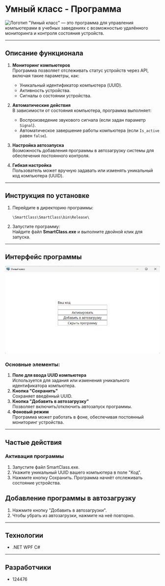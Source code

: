 # Умный класс - Программа

![Логотип](images/icon.ico)
"Умный класс" — это программа для управления компьютерами в учебных заведениях с возможностью удалённого мониторинга и контроля состояния устройств.

---

## **Описание функционала**
1. **Мониторинг компьютеров**  
   Программа позволяет отслеживать статус устройств через API, включая такие параметры, как:
   - Уникальный идентификатор компьютера (UUID).
   - Активность устройства.
   - Сигналы о состоянии устройства.

2. **Автоматические действия**  
   В зависимости от состояния компьютера, программа выполняет:
   - Воспроизведение звукового сигнала (если задан параметр `Signal`).
   - Автоматическое завершение работы компьютера (если `Is_active` равен `false`).

3. **Настройка автозапуска**  
   Возможность добавления программы в автозагрузку системы для обеспечения постоянного контроля.

4. **Гибкая настройка**  
   Пользователь может вручную задавать или изменять уникальный код компьютера (UUID).

---

## **Инструкция по установке**

1. Перейдите в директорию программы:  
   ```
   \SmartClass\SmartClass\bin\Release\
   ```

2. Запустите программу:  
   Найдите файл **SmartClass.exe** и выполните двойной клик для запуска.

---

## **Интерфейс программы**

![Скриншот программы](images/scrin.png)

### Основные элементы:
1. **Поле для ввода UUID компьютера**  
   Используется для задания или изменения уникального идентификатора компьютера.
2. **Кнопка "Сохранить"**  
   Сохраняет введённый UUID.
3. **Кнопка "Добавить в автозагрузку"**  
   Позволяет включить/отключить автозапуск программы.
4. **Фоновый режим**  
   Программа может работать в фоне, обеспечивая постоянный мониторинг устройства.

---

## Частые действия
### Активация программы
1. Запустите файл SmartClass.exe.
2. Укажите уникальный UUID вашего компьютера в поле "Код".
3. Нажмите кнопку Сохранить. Программа начнёт отслеживать состояние устройства.
## Добавление программы в автозагрузку
1. Нажмите кнопку "Добавить в автозагрузки".
2. Чтобы убрать из автозагрузки, нажмите на неё повторно.

---

## **Технологии**
- .NET WPF C#

---

## **Разработчики**

- 124476
